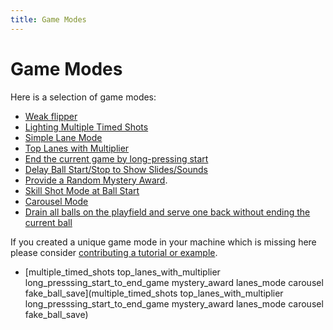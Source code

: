 ```yaml
---
title: Game Modes
---
```


# Game Modes


Here is a selection of game modes:

* [Weak flipper](../../mechs/flippers/weak_flippers.md)
* [Lighting Multiple Timed Shots](multiple_timed_shots.md)
* [Simple Lane Mode](lanes_mode.md)
* [Top Lanes with Multiplier](top_lanes_with_multiplier.md)
* [End the current game by long-pressing start](long_presssing_start_to_end_game.md)
* [Delay Ball Start/Stop to Show Slides/Sounds](../../game_logic/ball_start_end.md)
* [Provide a Random Mystery Award](mystery_award.md).
* [Skill Shot Mode at Ball Start](../../game_logic/skill_shot.md)
* [Carousel Mode](carousel.md)
* [Drain all balls on the playfield and serve one back without ending the current ball](fake_ball_save.md)

If you created a unique game mode in your machine which is missing here
please consider
[contributing a tutorial or example](../../about/help.md).

* [multiple_timed_shots top_lanes_with_multiplier
long_presssing_start_to_end_game mystery_award lanes_mode carousel
fake_ball_save](multiple_timed_shots top_lanes_with_multiplier
long_presssing_start_to_end_game mystery_award lanes_mode carousel
fake_ball_save)
